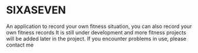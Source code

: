# SIXASEVEN
An application to record your own fitness situation, you can also record your own fitness records It is still under development and more fitness projects will be added later in the project. If you encounter problems in use, please contact me
